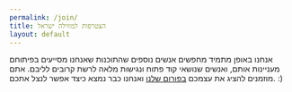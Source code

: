 ```yaml
---
permalink: /join/
title: הצטרפות למוזילה ישראל
layout: default
---
```


אנחנו באופן מתמיד מחפשים אנשים נוספים שהתוכנות שאנחנו מסייעים בפיתוחם מעניינות אותם, ואנשים שנושאי קוד פתוח ונגישות מלאה לרשת קרובים לליבם. אתם מוזמנים להציג את עצמכם [בפורום שלנו](http://mozilla.org.il/board/viewforum.php?f=6) ואנחנו כבר נמצא כיצד אפשר לנצל אתכם. :)
